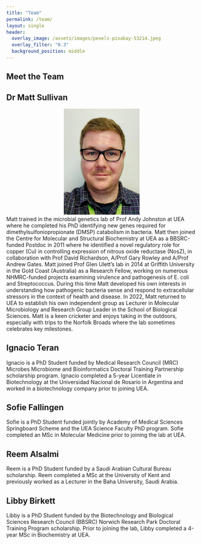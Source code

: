 ```yaml
---
title: "Team"
permalink: /team/
layout: single
header:
  overlay_image: /assets/images/pexels-pixabay-53214.jpeg
  overlay_filter: "0.3"
  background_position: middle
---
```


## Meet the Team

## Dr Matt Sullivan
<div style="text-align: center;">
  <img src="/assets/images/matt.jpg" alt="Descriptive alt text" style="width: 200px; height: auto;">
</div>
Matt trained in the microbial genetics lab of Prof Andy Johnston at UEA where he completed his PhD identifying new genes required for dimethylsulfoniopropionate (DMSP) catabolism in bacteria. Matt then joined the Centre for Molecular and Structural Biochemistry at UEA as a BBSRC-funded Postdoc in 2011 where he identified a novel regulatory role for copper (Cu) in controlling expression of nitrous oxide reductase (NosZ), in collaboration with Prof David Richardson, A/Prof Gary Rowley and A/Prof Andrew Gates. Matt joined Prof Glen Ulett’s lab in 2014 at Griffith University in the Gold Coast (Australia) as a Research Fellow, working on numerous NHMRC-funded projects examining virulence and pathogenesis of E. coli and Streptococcus. During this time Matt developed his own interests in understanding how pathogenic bacteria sense and respond to extracellular stressors in the context of health and disease. In 2022, Matt returned to UEA to establish his own independent group as Lecturer in Molecular Microbiology and Research Group Leader in the School of Biological Sciences. Matt is a keen cricketer and enjoys taking in the outdoors, especially with trips to the Norfolk Broads where the lab sometimes celebrates key milestones.

## Ignacio Teran
Ignacio is a PhD Student funded by Medical Research Council (MRC) Microbes Microbiome and Bioinformatics Doctoral Training Partnership scholarship program. Ignacio completed a 5-year Licentiate in Biotechnology at the Universidad Nacional de Rosario in Argentina and worked in a biotechnology company prior to joining UEA.

## Sofie Fallingen
Sofie is a PhD Student funded jointly by Academy of Medical Sciences Springboard Scheme and the UEA Science Faculty PhD program. Sofie completed an MSc in Molecular Medicine prior to joining the lab at UEA.

## Reem Alsalmi
Reem is a PhD Student funded by a Saudi Arabian Cultural Bureau scholarship. Reem completed a MSc at the University of Kent and previously worked as a Lecturer in the Baha University, Saudi Arabia. 

## Libby Birkett
Libby is a PhD Student funded by the Biotechnology and Biological Sciences Research Council (BBSRC) Norwich Research Park Doctoral Training Program scholarship. Prior to joining the lab, Libby completed a 4-year MSc in Biochemistry at UEA.

